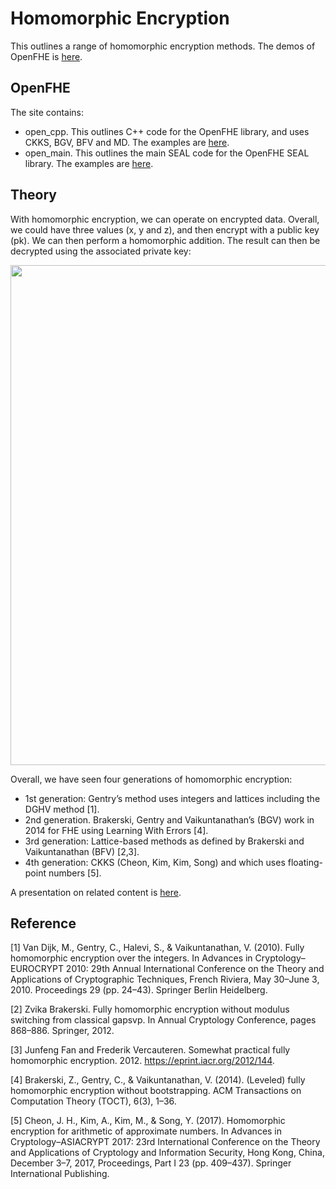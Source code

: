 # Homomorphic Encryption
This outlines a range of homomorphic encryption methods.  The demos of OpenFHE is [here](https://asecuritysite.com/openfhe/).

## OpenFHE
The site contains:

* open_cpp. This outlines C++ code for the OpenFHE library, and uses CKKS, BGV, BFV and MD. The examples are [here](https://github.com/openfheorg/education/tree/main/openfhe_cpp).
* open_main. This outlines the main SEAL code for the OpenFHE SEAL library. The examples are [here](https://github.com/openfheorg/education/tree/main/openfhe_main).

## Theory
With homomorphic encryption, we can operate on encrypted data. Overall, we could have three values (x, y and z), and then encrypt with a public key (pk). We can then perform a homomorphic addition. The result can then be decrypted using the associated private key:

 <p><img src="https://asecuritysite.com/public/homomorphic_01.png" width="800px" /></p>

Overall, we have seen four generations of homomorphic encryption:

* 1st generation: Gentry’s method uses integers and lattices including the DGHV method [1].
* 2nd generation. Brakerski, Gentry and Vaikuntanathan’s (BGV) work in 2014 for FHE using Learning With Errors [4].
* 3rd generation: Lattice-based methods as defined by Brakerski and Vaikuntanathan (BFV) [2,3].
* 4th generation: CKKS (Cheon, Kim, Kim, Song) and which uses floating-point numbers [5].

A presentation on related content is [here](https://www.youtube.com/watch?v=1aeasUAoUAA).

## Reference
[1] Van Dijk, M., Gentry, C., Halevi, S., & Vaikuntanathan, V. (2010). Fully homomorphic encryption over the integers. In Advances in Cryptology–EUROCRYPT 2010: 29th Annual International Conference on the Theory and Applications of Cryptographic Techniques, French Riviera, May 30–June 3, 2010. Proceedings 29 (pp. 24–43). Springer Berlin Heidelberg.

[2] Zvika Brakerski. Fully homomorphic encryption without modulus switching from classical gapsvp. In Annual Cryptology Conference, pages 868–886. Springer, 2012.

[3] Junfeng Fan and Frederik Vercauteren. Somewhat practical fully homomorphic encryption. 2012. https://eprint.iacr.org/2012/144.

[4] Brakerski, Z., Gentry, C., & Vaikuntanathan, V. (2014). (Leveled) fully homomorphic encryption without bootstrapping. ACM Transactions on Computation Theory (TOCT), 6(3), 1–36.

[5] Cheon, J. H., Kim, A., Kim, M., & Song, Y. (2017). Homomorphic encryption for arithmetic of approximate numbers. In Advances in Cryptology–ASIACRYPT 2017: 23rd International Conference on the Theory and Applications of Cryptology and Information Security, Hong Kong, China, December 3–7, 2017, Proceedings, Part I 23 (pp. 409–437). Springer International Publishing. 


